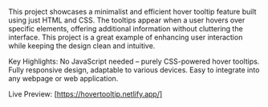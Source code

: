 This project showcases a minimalist and efficient hover tooltip feature built using just HTML and CSS. The tooltips appear when a user hovers over specific elements, offering additional information without cluttering the interface. This project is a great example of enhancing user interaction while keeping the design clean and intuitive.

Key Highlights:
No JavaScript needed – purely CSS-powered hover tooltips.
Fully responsive design, adaptable to various devices.
Easy to integrate into any webpage or web application.

Live Preview: [https://hovertooltip.netlify.app/]
